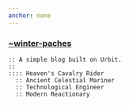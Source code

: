 ```yaml
---
anchor: none
---
```


<div class="lead">
  <h3 class="i-b">
    <a href="https://urbit.org">
      <div class="logo"></div>
    </a>
    <a href="/">~winter-paches</a>
  </h3>
</div>

    :: A simple blog built on Urbit.
    ::
    :::: Heaven's Cavalry Rider
      :: Ancient Celestial Mariner
      :: Technological Engineer
      :: Modern Reactionary

<list dataType="post" sortBy="date"></list>
